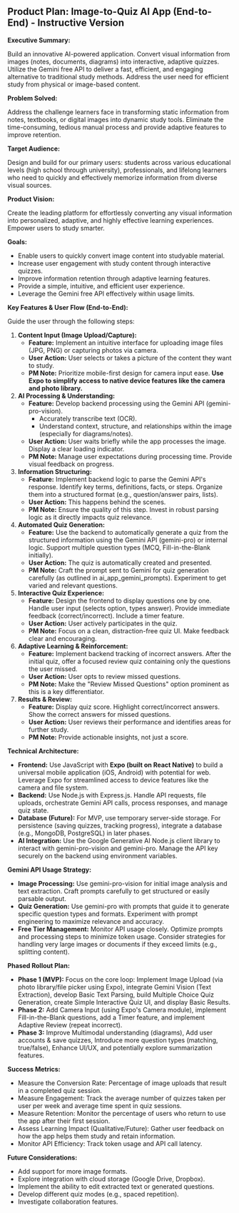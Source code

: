 ## **Product Plan: Image-to-Quiz AI App (End-to-End) \- Instructive Version**

**Executive Summary:**

Build an innovative AI-powered application. Convert visual information from images (notes, documents, diagrams) into interactive, adaptive quizzes. Utilize the Gemini free API to deliver a fast, efficient, and engaging alternative to traditional study methods. Address the user need for efficient study from physical or image-based content.

**Problem Solved:**

Address the challenge learners face in transforming static information from notes, textbooks, or digital images into dynamic study tools. Eliminate the time-consuming, tedious manual process and provide adaptive features to improve retention.

**Target Audience:**

Design and build for our primary users: students across various educational levels (high school through university), professionals, and lifelong learners who need to quickly and effectively memorize information from diverse visual sources.

**Product Vision:**

Create the leading platform for effortlessly converting any visual information into personalized, adaptive, and highly effective learning experiences. Empower users to study smarter.

**Goals:**

* Enable users to quickly convert image content into studyable material.  
* Increase user engagement with study content through interactive quizzes.  
* Improve information retention through adaptive learning features.  
* Provide a simple, intuitive, and efficient user experience.  
* Leverage the Gemini free API effectively within usage limits.

**Key Features & User Flow (End-to-End):**

Guide the user through the following steps:

1. **Content Input (Image Upload/Capture):**  
   * **Feature:** Implement an intuitive interface for uploading image files (JPG, PNG) or capturing photos via camera.  
   * **User Action:** User selects or takes a picture of the content they want to study.  
   * **PM Note:** Prioritize mobile-first design for camera input ease. **Use Expo to simplify access to native device features like the camera and photo library.**  
2. **AI Processing & Understanding:**  
   * **Feature:** Develop backend processing using the Gemini API (gemini-pro-vision).  
     * Accurately transcribe text (OCR).  
     * Understand context, structure, and relationships within the image (especially for diagrams/notes).  
   * **User Action:** User waits briefly while the app processes the image. Display a clear loading indicator.  
   * **PM Note:** Manage user expectations during processing time. Provide visual feedback on progress.  
3. **Information Structuring:**  
   * **Feature:** Implement backend logic to parse the Gemini API's response. Identify key terms, definitions, facts, or steps. Organize them into a structured format (e.g., question/answer pairs, lists).  
   * **User Action:** This happens behind the scenes.  
   * **PM Note:** Ensure the quality of this step. Invest in robust parsing logic as it directly impacts quiz relevance.  
4. **Automated Quiz Generation:**  
   * **Feature:** Use the backend to automatically generate a quiz from the structured information using the Gemini API (gemini-pro) or internal logic. Support multiple question types (MCQ, Fill-in-the-Blank initially).  
   * **User Action:** The quiz is automatically created and presented.  
   * **PM Note:** Craft the prompt sent to Gemini for quiz generation carefully (as outlined in ai\_app\_gemini\_prompts). Experiment to get varied and relevant questions.  
5. **Interactive Quiz Experience:**  
   * **Feature:** Design the frontend to display questions one by one. Handle user input (selects option, types answer). Provide immediate feedback (correct/incorrect). Include a timer feature.  
   * **User Action:** User actively participates in the quiz.  
   * **PM Note:** Focus on a clean, distraction-free quiz UI. Make feedback clear and encouraging.  
6. **Adaptive Learning & Reinforcement:**  
   * **Feature:** Implement backend tracking of incorrect answers. After the initial quiz, offer a focused review quiz containing only the questions the user missed.  
   * **User Action:** User opts to review missed questions.  
   * **PM Note:** Make the "Review Missed Questions" option prominent as this is a key differentiator.  
7. **Results & Review:**  
   * **Feature:** Display quiz score. Highlight correct/incorrect answers. Show the correct answers for missed questions.  
   * **User Action:** User reviews their performance and identifies areas for further study.  
   * **PM Note:** Provide actionable insights, not just a score.

**Technical Architecture:**

* **Frontend:** Use JavaScript with **Expo (built on React Native)** to build a universal mobile application (iOS, Android) with potential for web. Leverage Expo for streamlined access to device features like the camera and file system.  
* **Backend:** Use Node.js with Express.js. Handle API requests, file uploads, orchestrate Gemini API calls, process responses, and manage quiz state.  
* **Database (Future):** For MVP, use temporary server-side storage. For persistence (saving quizzes, tracking progress), integrate a database (e.g., MongoDB, PostgreSQL) in later phases.  
* **AI Integration:** Use the Google Generative AI Node.js client library to interact with gemini-pro-vision and gemini-pro. Manage the API key securely on the backend using environment variables.

**Gemini API Usage Strategy:**

* **Image Processing:** Use gemini-pro-vision for initial image analysis and text extraction. Craft prompts carefully to get structured or easily parsable output.  
* **Quiz Generation:** Use gemini-pro with prompts that guide it to generate specific question types and formats. Experiment with prompt engineering to maximize relevance and accuracy.  
* **Free Tier Management:** Monitor API usage closely. Optimize prompts and processing steps to minimize token usage. Consider strategies for handling very large images or documents if they exceed limits (e.g., splitting content).

**Phased Rollout Plan:**

* **Phase 1 (MVP):** Focus on the core loop: Implement Image Upload (via photo library/file picker using Expo), integrate Gemini Vision (Text Extraction), develop Basic Text Parsing, build Multiple Choice Quiz Generation, create Simple Interactive Quiz UI, and display Basic Results.  
* **Phase 2:** Add Camera Input (using Expo's Camera module), implement Fill-in-the-Blank questions, add a Timer feature, and implement Adaptive Review (repeat incorrect).  
* **Phase 3:** Improve Multimodal understanding (diagrams), Add user accounts & save quizzes, Introduce more question types (matching, true/false), Enhance UI/UX, and potentially explore summarization features.

**Success Metrics:**

* Measure the Conversion Rate: Percentage of image uploads that result in a completed quiz session.  
* Measure Engagement: Track the average number of quizzes taken per user per week and average time spent in quiz sessions.  
* Measure Retention: Monitor the percentage of users who return to use the app after their first session.  
* Assess Learning Impact (Qualitative/Future): Gather user feedback on how the app helps them study and retain information.  
* Monitor API Efficiency: Track token usage and API call latency.

**Future Considerations:**

* Add support for more image formats.  
* Explore integration with cloud storage (Google Drive, Dropbox).  
* Implement the ability to edit extracted text or generated questions.  
* Develop different quiz modes (e.g., spaced repetition).  
* Investigate collaboration features.

